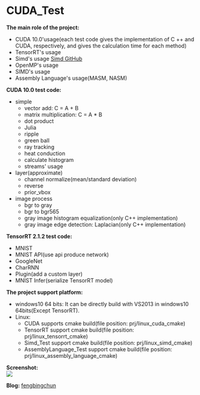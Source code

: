 # CUDA_Test
**The main role of the project:**
- CUDA 10.0'usage(each test code gives the implementation of C ++ and CUDA, respectively, and gives the calculation time for each method)
- TensorRT's usage
- Simd's usage [Simd GitHub](https://github.com/ermig1979/Simd)
- OpenMP's usage
- SIMD's usage
- Assembly Language's usage(MASM, NASM)

**CUDA 10.0 test code:**
- simple
	- vector add: C = A + B
	- matrix multiplication: C = A * B
	- dot product
	- Julia
	- ripple
	- green ball
	- ray tracking
	- heat conduction
	- calculate histogram
	- streams' usage
- layer(approximate)
	- channel normalize(mean/standard deviation)
	- reverse
	- prior_vbox
- image process
	- bgr to gray
	- bgr to bgr565
	- gray image histogram equalization(only C++ implementation)
	- gray image edge detection: Laplacian(only C++ implementation)

**TensorRT 2.1.2 test code:**
- MNIST
- MNIST API(use api produce network)
- GoogleNet
- CharRNN
- Plugin(add a custom layer)
- MNIST Infer(serialize TensorRT model)

**The project support platform:**
- windows10 64 bits: It can be directly build with VS2013 in windows10 64bits(Except TensorRT).
- Linux:
	- CUDA supports cmake build(file position: prj/linux_cuda_cmake)
	- TensorRT support cmake build(file position: prj/linux_tensorrt_cmake)
	- Simd_Test support cmake build(file position: prj/linux_simd_cmake)
	- AssemblyLanguage_Test support cmake build(file position: prj/linux_assembly_language_cmake)

**Screenshot:**  
![](https://github.com/fengbingchun/CUDA_Test/blob/master/prj/x86_x64_vc12/Screenshot.png)

**Blog:** [fengbingchun](http://blog.csdn.net/fengbingchun/article/category/1531463)
